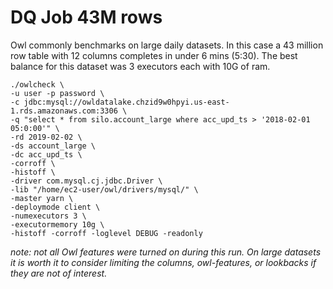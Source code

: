 # DQ Job 43M rows

Owl commonly benchmarks on large daily datasets.  In this case a 43 million row table with 12 columns completes in under 6 mins \(5:30\).  The best balance for this dataset was 3 executors each with 10G of ram. 

```text
./owlcheck \
-u user -p password \
-c jdbc:mysql://owldatalake.chzid9w0hpyi.us-east-1.rds.amazonaws.com:3306 \
-q "select * from silo.account_large where acc_upd_ts > '2018-02-01 05:0:00'" \
-rd 2019-02-02 \
-ds account_large \
-dc acc_upd_ts \
-corroff \
-histoff \
-driver com.mysql.cj.jdbc.Driver \
-lib "/home/ec2-user/owl/drivers/mysql/" \
-master yarn \
-deploymode client \
-numexecutors 3 \
-executormemory 10g \
-histoff -corroff -loglevel DEBUG -readonly
```

_note:  not all Owl features were turned on during this run.  On large datasets it is worth it to consider limiting the columns, owl-features, or lookbacks if they are not of interest._

